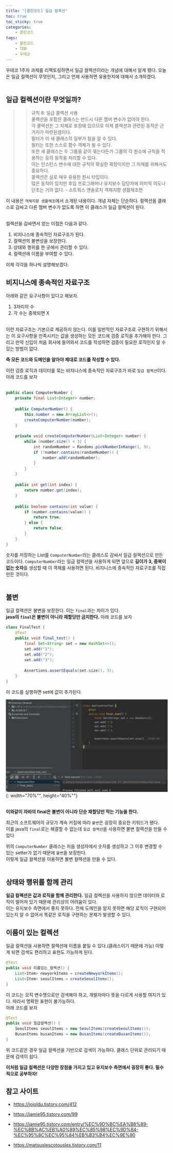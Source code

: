 ```yaml
---
title: "[클린코드] 일급 컬렉션"
toc: true
toc_sticky: true
categories: 
    - 클린코드
tags:
    - 클린코드
    - TDD
    - 우테코
---
```


우테코 1주차 과제를 리팩토링하면서 일급 컬렉션이라는 개념에 대해서 알게 됐다. 오늘은 일급 컬렉션이 무엇인지, 그리고 언제 사용하면 유용한지에 대해서 소개하겠다. <br><br>

## 일급 컬렉션이란 무엇일까?

>> 규칙 8: 일급 콜렉션 사용 <br>
콜렉션을 포함한 클래스는 반드시 다른 멤버 변수가 없어야 한다. <br>
각 콜렉션은 그 자체로 포장돼 있으므로 이제 콜렉션과 관련된 동작은 근거지가 마련된셈이다. <br>
필터가 이 새 클래스의 일부가 됨을 알 수 있다. <br>
필터는 또한 스스로 함수 객체가 될 수 있다. <br>
또한 새 클래스는 두 그룹을 같이 묶는다든가 그룹의 각 원소에 규칙을 적용하는 등의 동작을 처리할 수 있다. <br>
이는 인스턴스 변수에 대한 규칙의 확실한 확장이지만 그 자체를 위해서도 중요하다. <br>
콜렉션은 실로 매우 유용한 원시 타입이다. <br>
많은 동작이 있지만 후임 프로그래머나 유지보수 담당자에 의미적 의도나 단초는 거의 없다. - 소트웍스 앤솔로지 객체지향 생활체조편 <br>

이 내용은 `객체지향 생활체조`에서 소개된 내용이다. 개념 자체는 단순하다. 컬렉션을 클래스로 감싸고 다른 맴버 변수가 없도록 하면 이 클래스가 일급 컬렉션이 된다. <br><br>

컬렉션을 감싸면서 얻는 이점은 다음과 같다. <br>
1. 비지니스에 종속적인 자료구조가 된다.
2. 컬렉션의 불변성을 보장한다.
3. 상태와 행위를 한 곳에서 관리할 수 있다.
4. 컬렉션에 이름을 부여할 수 있다.

이제 각각을 하나씩 설명해보겠다. <br>

## 비지니스에 종속적인 자료구조

아래와 같은 요구사항이 있다고 해보자. <br>
1. 3자리의 수
2. 각 수는 중복되면 X

<br>
이런 자료구조는 기본으로 제공하지 않는다. 이를 일반적인 자료구조로 구현하기 위해서는 이 요구사항을 만족시키는 값을 생성하는 모든 코드에 검증 로직을 추가해야 한다. 그리고 만약 신입이 처음 회사에 들어와서 코드를 작성하면 검증이 필요한 로직인지 알 수 있는 방법이 없다. <br>

**즉 모든 코드와 도메인을 알아야 제대로 코드를 작성할 수 있다.**

이런 검증 로직과 데이터를 묶는 비지니스에 종속적인 자료구조가 바로 `일급 컬렉션`이다. 아래 코드를 보자 <br><br>

```java
public class ComputerNumber {
    private final List<Integer> number;

    public ComputerNumber() {
        this.number = new ArrayList<>();
        createComputerNumber(number);
    }

    private void createComputerNumber(List<Integer> number) {
        while (number.size() < 3) {
            int randomNumber = Randoms.pickNumberInRange(1, 9);
            if (!number.contains(randomNumber)) {
                number.add(randomNumber);
            }
        }
    }

    public int get(int index) {
        return number.get(index);
    }

    public boolean contains(int value) {
        if (number.contains(value)) {
            return true;
        } else {
            return false;
        }
    }
}
```

숫자를 저장하는 List를 `ComputerNumber`라는 클래스로 감싸서 일급 컬렉션으로 만든 코드이다. `ComputerNumber`라는 일급 컬렉션을 사용하게 되면 앞으로 **길이가 3, 중복이 없는 숫자**를 생성할 때 이 객체를 사용하면 된다. 비지니스에 종속적인 자료구조를 직접 만든 것이다. <br><br>


## 불변

일급 컬렉션은 불변을 보장한다. 이는 `final`과는 차이가 있다. <br>
**java의 `final`은 불변이 아니라 재할당만 금지한다.** 아래 코드를 보자

```java
class FinalTest {
    @Test
    public void final_test() {
        final Set<String> set = new HashSet<>();
        set.add("1");
        set.add("2");
        set.add("3");

        Assertions.assertEquals(set.size(), 3);
    }
}
```

이 코드를 실행하면 set에 값이  추가된다.

![img1](/assets/images/40_1.png){: width="70%"", height="40%""} <br><br>

**이와같이 자바의 final은 불변이 아니라 단순 재할당만 막는 기능을 한다.**

최근의 소프트웨어의 규모가 계속 커짐에 따라 `불변`은 굉장히 중요한 키워드가 됐다. <br>
이를 java의 `final`로는 해결할 수 없는데 `일급 컬렉션`을 사용하면 불변 컬렉션을 만들 수 있다 <br>

위의 `ComputerNumber` 클래스는 처음 생성자에서 숫자를 생성하고 그 이후 변경할 수 있는 setter가 없기 때문에 `불변`을 보장한다. <br>
이렇게 일급 컬렉션을 이용하면 불변 컬렉션을 만들 수 있다. <br><br>

## 상태와 행위를 함께 관리

**일급 컬렉션은 값과 로직을 함께 관리한다.** 일급 컬렉션을 사용하지 않으면 데이터와 로직이 떨어져 있기 때문에 관리상의 어려움이 있다. <br> 이는 유지보수 측면에서 좋지 못하다. 전체 도메인을 알지 못하면 해당 로직이 구현되어 있는지 알 수 없어서 똑같은 로직을 구현하는 문제가 발생할 수 있다. <br>

## 이름이 있는 컬렉션

일급 컬렉션을 사용하면 컬렉션에 이름을 붙일 수 있다.(클래스이기 때문에 가능) 이렇게 되면 검색도 편리하고 표현도 가능하게 된다. <br>

```java
@Test
public void 이름있는_컬렉션() {
    List<Item> newyorkItems = createNewyorkItems();
    List<Item> seoulItems = createSeoulItems();
}
```

이 코드는 오직 변수명으로만 검색해야 하고, 개발자마다 뜻을 다르게 사용할 여지가 있다. 따라서 명확한 표현이 불가능하다. <br>
아래 코드를 보자 <br>

```java
@Test
public void 일급컬렉션() {
    SeoulItems seoulItems = new SeoulItems(createSeoulItems());
    BusanItems busanItems = new BusanItems(createBusanItems());
}
```

위 코드같은 경우 일급 컬렉션을 기반으로 검색이 가능하다. 클래스 단위로 관리되기 때문에 검색이 쉽다.



**이처럼 일급 컬렉션은 다양한 장점을 가지고 있고 유지보수 측면에서 굉장히 좋다. 필수적으로 공부하자!**

## 참고 사이트
* https://jojoldu.tistory.com/412

* https://jamie95.tistory.com/99

* https://jamie95.tistory.com/entry/%EC%9D%BC%EA%B8%89-%EC%BB%AC%EB%A0%89%EC%85%98%EC%9D%84-%EC%95%8C%EC%95%84%EB%B3%B4%EC%9E%90

* https://matouslescotousles.tistory.com/11





